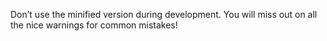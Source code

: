 Don’t use the minified version during development. You will miss out on all the nice warnings for common mistakes!